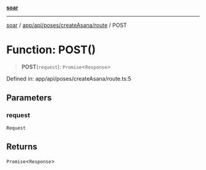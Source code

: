 [**soar**](../../../../../../README.md)

***

[soar](../../../../../../modules.md) / [app/api/poses/createAsana/route](../README.md) / POST

# Function: POST()

> **POST**(`request`): `Promise`\<`Response`\>

Defined in: app/api/poses/createAsana/route.ts:5

## Parameters

### request

`Request`

## Returns

`Promise`\<`Response`\>
